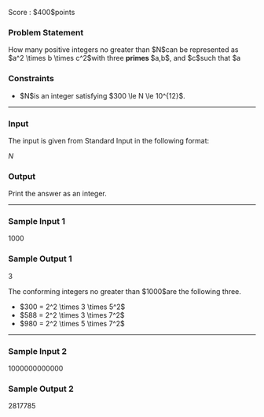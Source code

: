 
<div>

<span>

<span>

<p>
Score : $400$points
</p>

<div>

<section>

### **Problem Statement**

<p>
How many positive integers no greater than $N$can be represented as $a^2 \times b \times c^2$with three 
<strong>
primes
</strong>
$a,b$, and $c$such that $a<b<c$?
</p>

</section>

</div>

<div>

<section>

### **Constraints**

<ul>

<li>
$N$is an integer satisfying $300 \le N \le 10^{12}$.
</li>

</ul>

</section>

</div>

---

<div>

<div>

<section>

### **Input**

<p>
The input is given from Standard Input in the following format:
</p>

<div>

$N$
</div>

</section>

</div>

<div>

<section>

### **Output**

<p>
Print the answer as an integer.
</p>

</section>

</div>

</div>

---

<div>

<section>

### **Sample Input 1**

<div>

1000

</div>

</section>

</div>

<div>

<section>

### **Sample Output 1**

<div>

3

</div>

<p>
The conforming integers no greater than $1000$are the following three.
</p>

<ul>

<li>
$300 = 2^2 \times 3 \times 5^2$
</li>

<li>
$588 = 2^2 \times 3 \times 7^2$
</li>

<li>
$980 = 2^2 \times 5 \times 7^2$
</li>

</ul>

</section>

</div>

---

<div>

<section>

### **Sample Input 2**

<div>

1000000000000

</div>

</section>

</div>

<div>

<section>

### **Sample Output 2**

<div>

2817785

</div>

</section>

</div>

</span>

</span>

</div>
